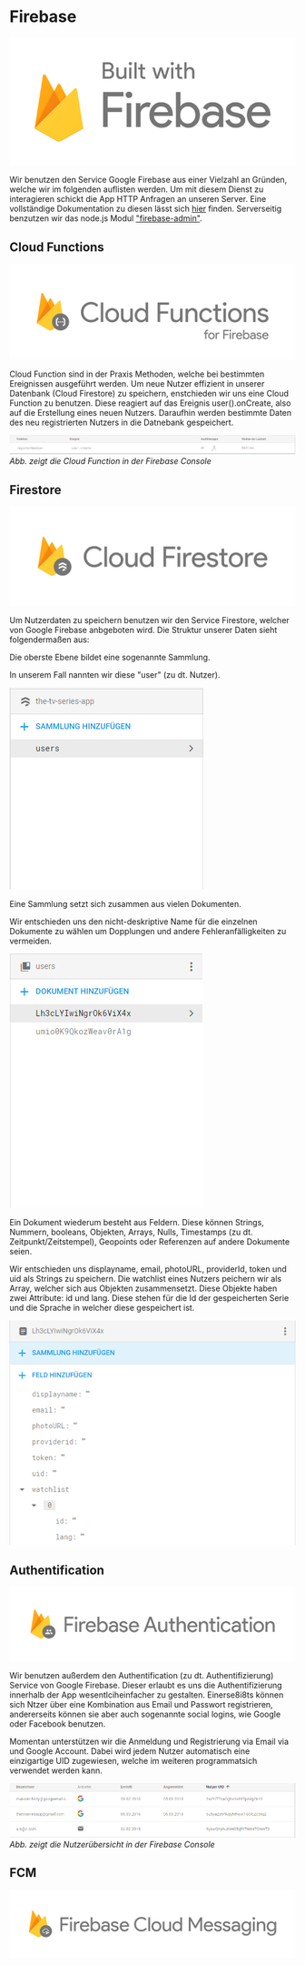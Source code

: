 # Firebase

![](./images/build.png)

Wir benutzen den Service Google Firebase aus einer Vielzahl an Gründen, welche wir im folgenden auflisten werden. Um mit diesem Dienst zu interagieren schickt die App HTTP Anfragen an unseren Server. Eine vollständige Dokumentation zu diesen lässt sich [hier](server.md#endpunkte-f%c3%bcr-den-server) finden. Serverseitig benzutzen wir das node.js Modul ["firebase-admin"][admin].

## Cloud Functions

![](./images/functions2.png)

Cloud Function sind in der Praxis Methoden, welche bei bestimmten Ereignissen ausgeführt werden. Um neue Nutzer effizient in unserer Datenbank (Cloud Firestore) zu speichern, enstchieden wir uns eine Cloud Function zu benutzen. Diese reagiert auf das Ereignis user().onCreate, also auf die Erstellung eines neuen Nutzers. Daraufhin werden bestimmte Daten des neu registrierten Nutzers in die Datnebank gespeichert.

![](./images/functions1.PNG)
_Abb. zeigt die Cloud Function in der Firebase Console_

## Firestore

![](./images/firestore4.png)

Um Nutzerdaten zu speichern benutzen wir den Service Firestore, welcher von Google Firebase anbgeboten wird. Die Struktur unserer Daten sieht folgendermaßen aus:

Die oberste Ebene bildet eine sogenannte Sammlung.

In unserem Fall nannten wir diese "user" (zu dt. Nutzer).

![](./images/firestore1.PNG)

Eine Sammlung setzt sich zusammen aus vielen Dokumenten.

Wir entschieden uns den nicht-deskriptive Name für die einzelnen Dokumente zu wählen um Dopplungen und andere Fehleranfälligkeiten zu vermeiden.

![](./images/firestore2.PNG)

Ein Dokument wiederum besteht aus Feldern. Diese können Strings, Nummern, booleans, Objekten, Arrays, Nulls, Timestamps (zu dt. Zeitpunkt/Zeitstempel), Geopoints oder Referenzen auf andere Dokumente seien.

Wir entschieden uns displayname, email, photoURL, providerId, token und uid als Strings zu speichern. Die watchlist eines Nutzers peichern wir als Array, welcher sich aus Objekten zusammensetzt. Diese Objekte haben zwei Attribute: id und lang. Diese stehen für die Id der gespeicherten Serie und die Sprache in welcher diese gespeichert ist.

![](./images/firestore3.PNG)

## Authentification

![](./images/auth2.png)

Wir benutzen außerdem den Authentification (zu dt. Authentifizierung) Service von Google Firebase. Dieser erlaubt es uns die Authentifizierung innerhalb der App wesentlciheinfacher zu gestalten. Einerse8i8ts können sich Ntzer über eine Kombination aus Email und Passwort registrieren, andererseits können sie aber auch sogenannte social logins, wie Google oder Facebook benutzen.

Momentan unterstützen wir die Anmeldung und Registrierung via Email via und Google Account. Dabei wird jedem Nutzer automatisch eine einzigartige UID zugewiesen, welche im weiteren programmatsich verwendet werden kann.

![Auth](./images/auth1.PNG)
_Abb. zeigt die Nutzerübersicht in der Firebase Console_

## FCM

![](./images/fcm1.png)

[admin]:https://firebase.google.com/docs/admin/setup